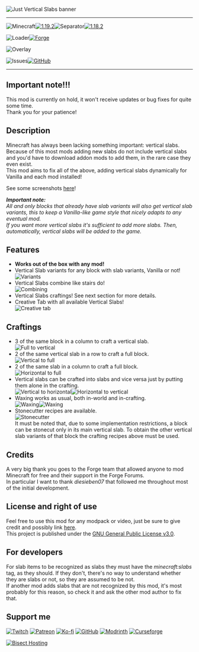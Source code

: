 ![Just Vertical Slabs banner](https://raw.githubusercontent.com/Nyphet/mod-fancy-assets/main/just-vertical-slabs/banner.gif)

---
![Minecraft](https://raw.githubusercontent.com/Nyphet/mod-fancy-assets/main/minecraft/minecraft.svg)[![1.19.2](https://raw.githubusercontent.com/Nyphet/mod-fancy-assets/main/minecraft/1-19-2.svg)](https://www.curseforge.com/minecraft/mc-mods/just-vertical-slabs/files/all?filter-status=1&filter-game-version=2020709689%3A9366)![Separator](https://raw.githubusercontent.com/Nyphet/mod-fancy-assets/main/separator.svg)[![1.18.2](https://raw.githubusercontent.com/Nyphet/mod-fancy-assets/main/minecraft/1-18-2.svg)](https://www.curseforge.com/minecraft/mc-mods/just-vertical-slabs/files/all?filter-status=1&filter-game-version=2020709689%3A9008)

![Loader](https://raw.githubusercontent.com/Nyphet/mod-fancy-assets/main/loader/loader.svg)[![Forge](https://raw.githubusercontent.com/Nyphet/mod-fancy-assets/main/loader/forge.svg)](https://www.curseforge.com/minecraft/mc-mods/just-vertical-slabs/files/all?filter-status=1&filter-game-version=2020709689%3A7498)

![Overlay](https://raw.githubusercontent.com/Nyphet/mod-fancy-assets/main/side/client-server.svg)

![Issues](https://raw.githubusercontent.com/Nyphet/mod-fancy-assets/main/github/issues.svg)[![GitHub](https://raw.githubusercontent.com/Nyphet/mod-fancy-assets/main/github/github.svg)](https://github.com/Nyphet/just-vertical-slabs/issues)

---
## **Important note!!!**
This mod is currently on hold, it won't receive updates or bug fixes for quite some time.  
Thank you for your patience!

## **Description**
Minecraft has always been lacking something important: vertical slabs.  
Because of this most mods adding new slabs do not include vertical slabs and you'd have to download addon mods to add them, in the rare case they even exist.  
This mod aims to fix all of the above, adding vertical slabs dynamically for Vanilla and each mod installed!  

See some screenshots [here](https://www.curseforge.com/minecraft/mc-mods/just-vertical-slabs/screenshots)!

***Important note:***  
*All and only blocks that already have slab variants will also get vertical slab variants, this to keep a Vanilla-like game style that nicely adapts to any eventual mod.*  
*If you want more vertical slabs it's sufficient to add more slabs. Then, automatically, vertical slabs will be added to the game.*

## **Features**
- **Works out of the box with any mod!**  
- Vertical Slab variants for any block with slab variants, Vanilla or not!  
![Variants](https://raw.githubusercontent.com/Nyphet/mod-fancy-assets/main/just-vertical-slabs/variants.png)  
- Vertical Slabs combine like stairs do!  
![Combining](https://raw.githubusercontent.com/Nyphet/mod-fancy-assets/main/just-vertical-slabs/combining.png)  
- Vertical Slabs craftings! See next section for more details.  
- Creative Tab with all available Vertical Slabs!  
![Creative tab](https://raw.githubusercontent.com/Nyphet/mod-fancy-assets/main/just-vertical-slabs/creative-tab.png)  

## **Craftings**
- 3 of the same block in a column to craft a vertical slab.  
![Full to vertical](https://raw.githubusercontent.com/Nyphet/mod-fancy-assets/main/just-vertical-slabs/full-to-vertical.png)  
- 2 of the same vertical slab in a row to craft a full block.  
![Vertical to full](https://raw.githubusercontent.com/Nyphet/mod-fancy-assets/main/just-vertical-slabs/vertical-to-full.png)  
- 2 of the same slab in a column to craft a full block.  
![Horizontal to full](https://raw.githubusercontent.com/Nyphet/mod-fancy-assets/main/just-vertical-slabs/horizontal-to-full.png)  
- Vertical slabs can be crafted into slabs and vice versa just by putting them alone in the crafting.  
![Vertical to horizontal](https://raw.githubusercontent.com/Nyphet/mod-fancy-assets/main/just-vertical-slabs/vertical-to-horizontal.png)![Horizontal to vertical](https://raw.githubusercontent.com/Nyphet/mod-fancy-assets/main/just-vertical-slabs/horizontal-to-vertical.png)  
- Waxing works as usual, both in-world and in-crafting.  
![Waxing](https://raw.githubusercontent.com/Nyphet/mod-fancy-assets/main/just-vertical-slabs/waxing.png)![Waxing](https://raw.githubusercontent.com/Nyphet/mod-fancy-assets/main/just-vertical-slabs/waxing.gif)  
- Stonecutter recipes are available.  
![Stonecutter](https://raw.githubusercontent.com/Nyphet/mod-fancy-assets/main/just-vertical-slabs/stonecutter.png)  
It must be noted that, due to some implementation restrictions, a block can be stonecut only in its main vertical slab. To obtain the other vertical slab variants of that block the crafting recipes above must be used.

## **Credits**
A very big thank you goes to the Forge team that allowed anyone to mod Minecraft for free and their support in the Forge Forums.  
In particular I want to thank *diesieben07* that followed me throughout most of the initial development.

## **License and right of use**
Feel free to use this mod for any modpack or video, just be sure to give credit and possibly link [here](https://github.com/Nyphet/just-vertical-slabs#readme).  
This project is published under the [GNU General Public License v3.0](https://github.com/Nyphet/just-vertical-slabs/blob/master/LICENSE).

## **For developers**
For slab items to be recognized as slabs they must have the *minecraft:slabs* tag, as they should. If they don't, there's no way to understand whether they are slabs or not, so they are assumed to be not.  
If another mod adds slabs that are not recognized by this mod, it's most probably for this reason, so check it and ask the other mod author to fix that.

## **Support me**
[![Twitch](https://raw.githubusercontent.com/Nyphet/mod-fancy-assets/main/twitch/twitch64.png "Twitch")](https://www.twitch.tv/crystal_spider_)
[![Patreon](https://raw.githubusercontent.com/Nyphet/mod-fancy-assets/main/patreon/patreon64.png "Patreon")](https://www.patreon.com/crystalspider)
[![Ko-fi](https://raw.githubusercontent.com/Nyphet/mod-fancy-assets/main/kofi/kofi64.png "Ko-fi")](https://ko-fi.com/crystalspider)
[![GitHub](https://raw.githubusercontent.com/Nyphet/mod-fancy-assets/main/github/github64.png "My other projects")](https://github.com/Nyphet)
[![Modrinth](https://raw.githubusercontent.com/Nyphet/mod-fancy-assets/main/modrinth/modrinth64.png "Modrinth")](https://modrinth.com/user/Nyphet)
[![Curseforge](https://raw.githubusercontent.com/Nyphet/mod-fancy-assets/main/curseforge/curseforge64.png "Curseforge")](https://www.curseforge.com/members/crystal_spider_/projects)

[![Bisect Hosting](https://www.bisecthosting.com/partners/custom-banners/d559b544-474c-4109-b861-1b2e6ca6026a.webp "Bisect Hosting")](https://bisecthosting.com/crystalspider)
